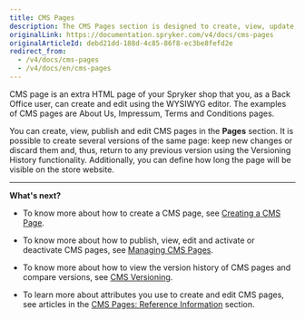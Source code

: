 ```yaml
---
title: CMS Pages
description: The CMS Pages section is designed to create, view, update, publish CMS pages, compare its versions, and activate/deactivate in the Back Office.
originalLink: https://documentation.spryker.com/v4/docs/cms-pages
originalArticleId: debd21dd-188d-4c85-86f8-ec3be8fefd2e
redirect_from:
  - /v4/docs/cms-pages
  - /v4/docs/en/cms-pages
---
```


CMS page is an extra HTML page of your Spryker shop that you, as a Back Office user, can create and edit using the WYSIWYG editor. The examples of CMS pages are About Us, Impressum, Terms and Conditions pages. 

You can create, view, publish and edit CMS pages in the **Pages** section. It is possible to create several versions of the same page: keep new changes or discard them and, thus, return to any previous version using the Versioning History functionality. Additionally, you can define how long the page will be visible on the store website.
***
**What's next?**

* To know more about how to create a CMS page, see [Creating a CMS Page](/docs/scos/user/user-guides/{{page.version}}/back-office-user-guide/content/pages/creating-cms-pages.html).

* To know more about how to publish, view, edit and activate or deactivate CMS pages, see [Managing CMS Pages](/docs/scos/user/user-guides/{{page.version}}/back-office-user-guide/content/pages/managing-cms-pages.html).

* To know more about how to view the version history of CMS pages and compare versions, see [CMS Versioning](/docs/scos/user/user-guides/{{page.version}}/back-office-user-guide/content/pages/managing-cms-page-versions.html).

* To learn more about attributes you use to create and edit CMS pages, see articles in the [CMS Pages: Reference Information](/docs/scos/user/user-guides/{{page.version}}/back-office-user-guide/content/pages/references/cms-pages-reference-information.html) section.
